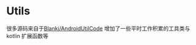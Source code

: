 # Utils
很多源码来自于[Blankj/AndroidUtilCode](https://github.com/Blankj/AndroidUtilCode)
增加了一些平时工作积累的工具类与 kotlin 扩展函数等
